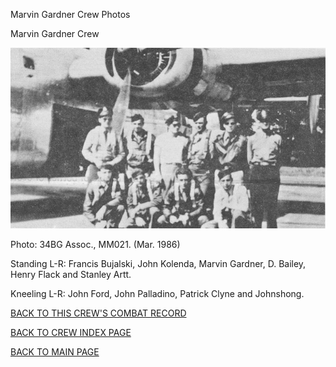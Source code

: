 
Marvin Gardner Crew Photos






 




Marvin Gardner Crew  
  

![](GardnerM.jpg)  

Photo: 34BG Assoc., MM021. (Mar. 1986\)  

Standing L-R: Francis Bujalski, John Kolenda, Marvin Gardner, D. Bailey, Henry Flack and Stanley Artt.  

Kneeling L-R: John Ford, John Palladino, Patrick Clyne and Johnshong.  

  

[BACK TO THIS CREW'S COMBAT RECORD](crews/GardnerML.md)  

[BACK TO CREW INDEX PAGE](000crews.md)  

[BACK TO MAIN PAGE](index.html)


